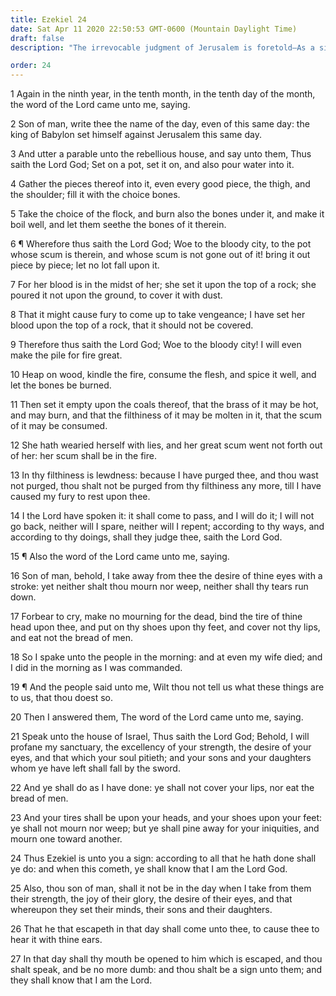 ```yaml
---
title: Ezekiel 24
date: Sat Apr 11 2020 22:50:53 GMT-0600 (Mountain Daylight Time)
draft: false
description: "The irrevocable judgment of Jerusalem is foretold—As a sign to the Jews, Ezekiel does not weep at his wife’s death."

order: 24
---
```

    
1 Again in the ninth year, in the tenth month, in the tenth day of the month, the word of the Lord came unto me, saying.

2 Son of man, write thee the name of the day, even of this same day: the king of Babylon set himself against Jerusalem this same day.

3 And utter a parable unto the rebellious house, and say unto them, Thus saith the Lord God; Set on a pot, set it on, and also pour water into it.

4 Gather the pieces thereof into it, even every good piece, the thigh, and the shoulder; fill it with the choice bones.

5 Take the choice of the flock, and burn also the bones under it, and make it boil well, and let them seethe the bones of it therein.

6 ¶ Wherefore thus saith the Lord God; Woe to the bloody city, to the pot whose scum is therein, and whose scum is not gone out of it! bring it out piece by piece; let no lot fall upon it.

7 For her blood is in the midst of her; she set it upon the top of a rock; she poured it not upon the ground, to cover it with dust.

8 That it might cause fury to come up to take vengeance; I have set her blood upon the top of a rock, that it should not be covered.

9 Therefore thus saith the Lord God; Woe to the bloody city! I will even make the pile for fire great.

10 Heap on wood, kindle the fire, consume the flesh, and spice it well, and let the bones be burned.

11 Then set it empty upon the coals thereof, that the brass of it may be hot, and may burn, and that the filthiness of it may be molten in it, that the scum of it may be consumed.

12 She hath wearied herself with lies, and her great scum went not forth out of her: her scum shall be in the fire.

13 In thy filthiness is lewdness: because I have purged thee, and thou wast not purged, thou shalt not be purged from thy filthiness any more, till I have caused my fury to rest upon thee.

14 I the Lord have spoken it: it shall come to pass, and I will do it; I will not go back, neither will I spare, neither will I repent; according to thy ways, and according to thy doings, shall they judge thee, saith the Lord God.

15 ¶ Also the word of the Lord came unto me, saying.

16 Son of man, behold, I take away from thee the desire of thine eyes with a stroke: yet neither shalt thou mourn nor weep, neither shall thy tears run down.

17 Forbear to cry, make no mourning for the dead, bind the tire of thine head upon thee, and put on thy shoes upon thy feet, and cover not thy lips, and eat not the bread of men.

18 So I spake unto the people in the morning: and at even my wife died; and I did in the morning as I was commanded.

19 ¶ And the people said unto me, Wilt thou not tell us what these things are to us, that thou doest so.

20 Then I answered them, The word of the Lord came unto me, saying.

21 Speak unto the house of Israel, Thus saith the Lord God; Behold, I will profane my sanctuary, the excellency of your strength, the desire of your eyes, and that which your soul pitieth; and your sons and your daughters whom ye have left shall fall by the sword.

22 And ye shall do as I have done: ye shall not cover your lips, nor eat the bread of men.

23 And your tires shall be upon your heads, and your shoes upon your feet: ye shall not mourn nor weep; but ye shall pine away for your iniquities, and mourn one toward another.

24 Thus Ezekiel is unto you a sign: according to all that he hath done shall ye do: and when this cometh, ye shall know that I am the Lord God.

25 Also, thou son of man, shall it not be in the day when I take from them their strength, the joy of their glory, the desire of their eyes, and that whereupon they set their minds, their sons and their daughters.

26 That he that escapeth in that day shall come unto thee, to cause thee to hear it with thine ears.

27 In that day shall thy mouth be opened to him which is escaped, and thou shalt speak, and be no more dumb: and thou shalt be a sign unto them; and they shall know that I am the Lord.
